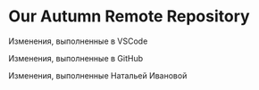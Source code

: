 # Our Autumn Remote Repository

Изменения, выполненные в VSCode

Изменения, выполненные в GitHub

Изменения, выполненные Натальей Ивановой
